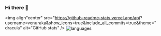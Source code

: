 ### Hi there 👋

<!--
**venuraka/venuraka** is a ✨ _special_ ✨ repository because its `README.md` (this file) appears on your GitHub profile.

Here are some ideas to get you started:

- 🔭 I’m currently working on ...
- 🌱 I’m currently learning ...
- 👯 I’m looking to collaborate on ...
- 🤔 I’m looking for help with ...
- 💬 Ask me about ...
- 📫 How to reach me: ...
- 😄 Pronouns: ...
- ⚡ Fun fact: ...
-->
<img align"center" src="https://github-readme-stats.vercel.app/apí?
username=venuraka&show_icons=true&include_all_commits=true&theme="dracula" alt="GitHub stats" />
<img align="center" src="https://github-readme-stats.vercel.app/ap1/top-langs/?
username-venurakaSexclude_repo=gnomezgrave& layout=compact&theme«dracula" alt="languages" />
